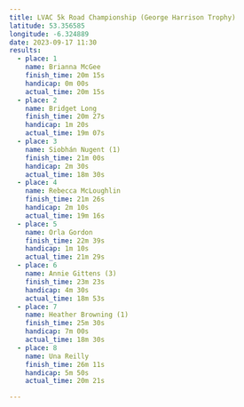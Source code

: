 ```yaml
---
title: LVAC 5k Road Championship (George Harrison Trophy)
latitude: 53.356585
longitude: -6.324889
date: 2023-09-17 11:30
results:
  - place: 1
    name: Brianna McGee
    finish_time: 20m 15s
    handicap: 0m 00s
    actual_time: 20m 15s
  - place: 2
    name: Bridget Long
    finish_time: 20m 27s
    handicap: 1m 20s
    actual_time: 19m 07s
  - place: 3
    name: Siobhán Nugent (1)
    finish_time: 21m 00s
    handicap: 2m 30s
    actual_time: 18m 30s
  - place: 4
    name: Rebecca McLoughlin
    finish_time: 21m 26s
    handicap: 2m 10s
    actual_time: 19m 16s
  - place: 5
    name: Orla Gordon
    finish_time: 22m 39s
    handicap: 1m 10s
    actual_time: 21m 29s
  - place: 6
    name: Annie Gittens (3)
    finish_time: 23m 23s
    handicap: 4m 30s
    actual_time: 18m 53s
  - place: 7
    name: Heather Browning (1)
    finish_time: 25m 30s
    handicap: 7m 00s
    actual_time: 18m 30s
  - place: 8
    name: Una Reilly
    finish_time: 26m 11s
    handicap: 5m 50s
    actual_time: 20m 21s

---
```

